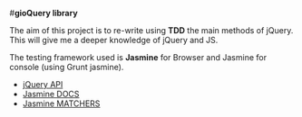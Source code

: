 #**gioQuery library**

The aim of this project is to re-write using **TDD** the main methods of jQuery. This will give me a deeper knowledge of jQuery and JS.

The testing framework used is **Jasmine** for Browser and Jasmine for console (using Grunt jasmine).

* [jQuery API](http://api.jquery.com/)
* [Jasmine DOCS](http://jasmine.github.io/2.0/introduction.html)
* [Jasmine MATCHERS](https://github.com/JamieMason/Jasmine-Matchers)

